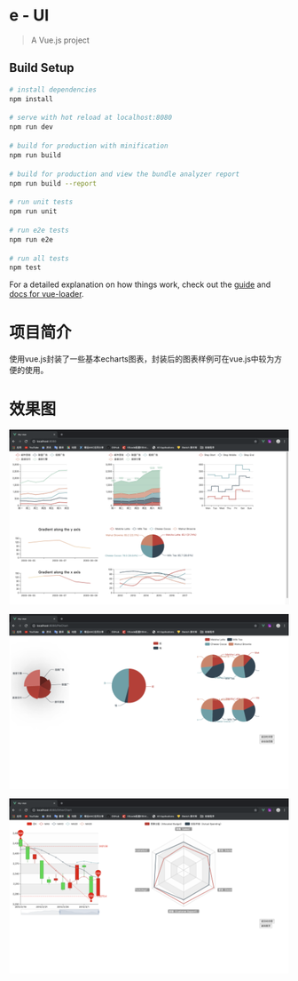 # e - UI

> A Vue.js project

## Build Setup

```bash
# install dependencies
npm install

# serve with hot reload at localhost:8080
npm run dev

# build for production with minification
npm run build

# build for production and view the bundle analyzer report
npm run build --report

# run unit tests
npm run unit

# run e2e tests
npm run e2e

# run all tests
npm test
```

For a detailed explanation on how things work, check out the [guide](http://vuejs-templates.github.io/webpack/) and [docs for vue-loader](http://vuejs.github.io/vue-loader).

# 项目简介
使用vue.js封装了一些基本echarts图表，封装后的图表样例可在vue.js中较为方便的使用。
# 效果图

![](/src/assets/3.png)

![](/src/assets/1.png)

![](/src/assets/2.png)
